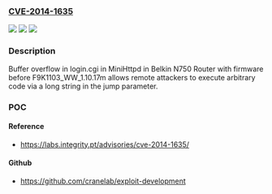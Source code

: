 ### [CVE-2014-1635](https://cve.mitre.org/cgi-bin/cvename.cgi?name=CVE-2014-1635)
![](https://img.shields.io/static/v1?label=Product&message=n%2Fa&color=blue)
![](https://img.shields.io/static/v1?label=Version&message=n%2Fa&color=blue)
![](https://img.shields.io/static/v1?label=Vulnerability&message=n%2Fa&color=brighgreen)

### Description

Buffer overflow in login.cgi in MiniHttpd in Belkin N750 Router with firmware before F9K1103_WW_1.10.17m allows remote attackers to execute arbitrary code via a long string in the jump parameter.

### POC

#### Reference
- https://labs.integrity.pt/advisories/cve-2014-1635/

#### Github
- https://github.com/cranelab/exploit-development

